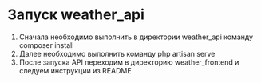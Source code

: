 # Запуск weather_api

1. Сначала необходимо выполнить в директории weather_api команду composer install
2. Далее необходимо выполнить команду php artisan serve
3. После запуска API переходим в директорию weather_frontend и следуем инструкции из README
